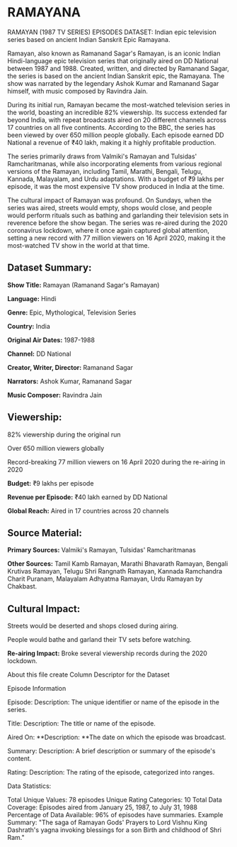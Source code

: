 # RAMAYANA
RAMAYAN (1987 TV SERIES) EPISODES DATASET:  Indian epic television series based on ancient Indian Sanskrit Epic Ramayana.



Ramayan, also known as Ramanand Sagar's Ramayan, is an iconic Indian Hindi-language epic television series that originally aired on DD National between 1987 and 1988. Created, written, and directed by Ramanand Sagar, the series is based on the ancient Indian Sanskrit epic, the Ramayana. The show was narrated by the legendary Ashok Kumar and Ramanand Sagar himself, with music composed by Ravindra Jain.

During its initial run, Ramayan became the most-watched television series in the world, boasting an incredible 82% viewership. Its success extended far beyond India, with repeat broadcasts aired on 20 different channels across 17 countries on all five continents. According to the BBC, the series has been viewed by over 650 million people globally. Each episode earned DD National a revenue of ₹40 lakh, making it a highly profitable production.

The series primarily draws from Valmiki's Ramayan and Tulsidas' Ramcharitmanas, while also incorporating elements from various regional versions of the Ramayan, including Tamil, Marathi, Bengali, Telugu, Kannada, Malayalam, and Urdu adaptations. With a budget of ₹9 lakhs per episode, it was the most expensive TV show produced in India at the time.

The cultural impact of Ramayan was profound. On Sundays, when the series was aired, streets would empty, shops would close, and people would perform rituals such as bathing and garlanding their television sets in reverence before the show began. The series was re-aired during the 2020 coronavirus lockdown, where it once again captured global attention, setting a new record with 77 million viewers on 16 April 2020, making it the most-watched TV show in the world at that time.

## Dataset Summary:
**Show Title:** Ramayan (Ramanand Sagar's Ramayan)

**Language:** Hindi

**Genre:** Epic, Mythological, Television Series

**Country:** India

**Original Air Dates:** 1987-1988

**Channel:** DD National

**Creator, Writer, Director:** Ramanand Sagar

**Narrators:** Ashok Kumar, Ramanand Sagar

**Music Composer:** Ravindra Jain

## Viewership:
82% viewership during the original run

Over 650 million viewers globally

Record-breaking 77 million viewers on 16 April 2020 during the re-airing in 2020

**Budget:** ₹9 lakhs per episode

**Revenue per Episode:** ₹40 lakh earned by DD National

**Global Reach:** Aired in 17 countries across 20 channels

## Source Material:
**Primary Sources:** Valmiki's Ramayan, Tulsidas' Ramcharitmanas

**Other Sources:** Tamil Kamb Ramayan, Marathi Bhavarath Ramayan, Bengali Krutivas Ramayan, Telugu Shri Rangnath Ramayan, Kannada Ramchandra Charit Puranam, Malayalam Adhyatma Ramayan, Urdu Ramayan by Chakbast.

## Cultural Impact:
Streets would be deserted and shops closed during airing.

People would bathe and garland their TV sets before watching.

**Re-airing Impact:** Broke several viewership records during the 2020 lockdown.



About this file
create
Column Descriptor for the Dataset

Episode Information

Episode: Description: The unique identifier or name of the episode in the series.

Title: Description: The title or name of the episode.

Aired On: **Description: **The date on which the episode was broadcast.

Summary: Description: A brief description or summary of the episode's content.

Rating: Description: The rating of the episode, categorized into ranges.

Data Statistics:

Total Unique Values: 78 episodes Unique Rating Categories: 10 Total Data Coverage: Episodes aired from January 25, 1987, to July 31, 1988 Percentage of Data Available: 96% of episodes have summaries. Example Summary: "The saga of Ramayan Gods' Prayers to Lord Vishnu King Dashrath's yagna invoking blessings for a son Birth and childhood of Shri Ram."
